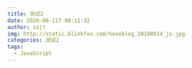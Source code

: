 ```yaml
---
title: 测试2
date: 2020-06-117 00:11:32
author: zzjt
img: http://static.blinkfox.com/hexoblog_20180914_js.jpg
categories: 测试2
tags:
  - JavaScript
---
```

